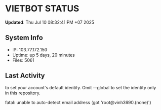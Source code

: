 # VIETBOT STATUS
**Updated**: Thu Jul 10 08:32:41 PM +07 2025

## System Info
- IP: 103.77.172.150
- Uptime: up 5 days, 20 minutes
- Files: 5061

## Last Activity

to set your account's default identity.
Omit --global to set the identity only in this repository.

fatal: unable to auto-detect email address (got 'root@vinh3690.(none)')
